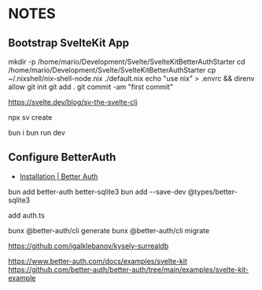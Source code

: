 # NOTES

## Bootstrap SvelteKit App

mkdir -p /home/mario/Development/Svelte/SvelteKitBetterAuthStarter
cd /home/mario/Development/Svelte/SvelteKitBetterAuthStarter
cp ~/.nixshell/nix-shell-node.nix ./default.nix
echo "use nix" > .envrc && direnv allow
git init
git add .
git commit -am "first commit"

https://svelte.dev/blog/sv-the-svelte-cli

npx sv create

bun i
bun run dev

## Configure BetterAuth

- [Installation | Better Auth](https://www.better-auth.com/docs/installation)

bun add better-auth better-sqlite3
bun add --save-dev @types/better-sqlite3

add auth.ts

bunx @better-auth/cli generate
bunx @better-auth/cli migrate



https://github.com/igalklebanov/kysely-surrealdb



https://www.better-auth.com/docs/examples/svelte-kit
https://github.com/better-auth/better-auth/tree/main/examples/svelte-kit-example